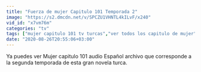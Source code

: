 ```yaml
---
title: "Fuerza de mujer Capitulo 101 Temporada 2"
image: "https://s2.dmcdn.net/v/SPCZU1VHNTL4kILvF/x240"
vid_id: "x7vm76m"
categories: "tv"
tags: ["mujer capitulo 101 tv turcas","ver todos los capitulo de mujer","segunda temporada mujer"]
date: "2020-08-26T20:55:06+03:00"
---
```

Ya puedes ver Mujer capitulo 101 audio Español archivo que corresponde a la segunda temporada de esta gran novela turca.
